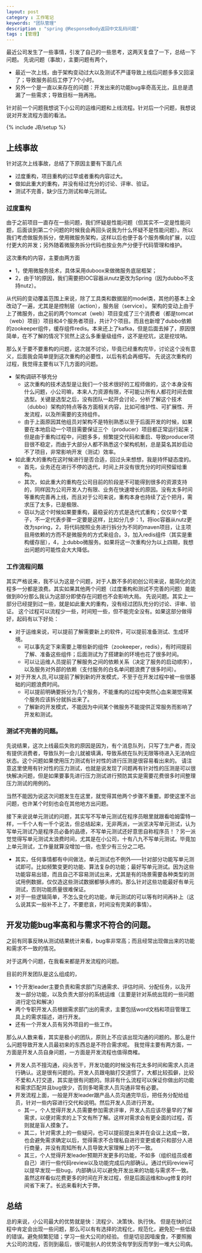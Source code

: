 ```yaml
---
layout: post
category : 工作笔记
keywords: "团队管理"
description : "spring @ResponseBody返回中文乱码问题"
tags : [管理]
---
```


最近公司发生了一些事情，引发了自己的一些思考，这两天复盘了一下，总结一下问题。
先说问题（事故），主要问题有两个，
- 最近一次上线，由于架构变动过大以及测试不严谨导致上线后问题多多又回滚了；导致服务前后工停了7个小时。
- 另外一个是一直以来存在的问题：开发出来的功能bug率奇高无比，且总是遗漏了一些需求；导致目标一拖再拖。

针对前一个问题我想说下小公司的运维问题和上线流程。针对后一个问题，我想说说对开发流程方面的看法。



<!--break-->

{% include JB/setup %}


## 上线事故

针对这次上线事故，总结了下原因主要有下面几点
- 过度重构，项目重构的过早或者重构内容过大。
- 做如此重大的重构，并没有经过充分的讨论、评审、验证。
- 测试不完善，缺少压力测试和单元测试。


### 过度重构
由于之前项目一直存在一些问题，我们怀疑是性能问题（但其实不一定是性能问题，后面谈到第二个问题的时候我会再回头说我为什么怀疑不是性能问题）。所以我们考虑做服务拆分，使用微服务架构，这样以后也便于各个服务横向扩展，以应付更大的并发；另外随着微服务拆分代码也按业务产分便于代码管理和维护。

这次重构的内容，主要由两方面
- 1，使用微服务技术，具体采用duboox来做微服务底层框架；
- 2，由于1的原因，我们需要把IOC容器从nutz更改为Spring（因为dubbo不支持nutz）。

从代码的变动覆盖范围上来说，除了工具类和数据层的model类，其他的基本上全改动了一遍，尤其是是控制层（action），服务层（service）。
架构的变动上由于上了微服务，由之前的两个tomcat（web）项目变成了三个消费者（都是tomcat（web）项目）项目和4个服务者项目，共计7个项目。而且也新增了dubbo依赖的zookeeper组件，缓存组件redis。本来还上了kafka，但是后面去掉了，原因很简单，在不了解的情况下贸然上这么多重量级组件，这不是挖坑，这是挖坟呐。

那么关于要不要重构的问题，这次就不讨论，毕竟已经重构完毕，讨论这个没有意义，后面我会简单提到这次重构的必要性，以后有机会再细写。
先说这次重构的过程，我觉得主要有以下几方面的问题。
- 架构调研不够充分
   - 这次重构的技术选型是让我们一个技术很好的工程师做的，这个本身没有什么问题，小公司嘛，本来人力资源有限，不可能让所有人都花时间去做选型。关键是选型之后，没有团队一起开会讨论，分析了解这个技术（dubbo）架构的特点等各方面相关内容，比如可维护性、可扩展性、开发流程，以及所需要的支持组件。
   - 由于上面原因其他组员对架构不是特别熟悉以至于后面开发的时候，如果要在本地启动一个项目需要保证三个（producer）项目都正常运行起来；但是由于重构过程中，问题多多，频繁提交代码和重启、导致producer项目很不稳定，而由于大部分人都不熟悉这个架构机制，总是莫名其妙启动不了项目，非常影响开发（测试）效率。
- 如此重大的重构在这时候进行是否合适，回过头来想想，我是持怀疑态度的。
    - 首先，业务还在进行不停的迭代，时间上并没有很充分的时间预留给重构。
    - 其次，如此重大的重构在公司目前的阶段是不可能得到很多的资源支持的，同样因为公司开发人力有限、业务在快速增长的原因。没有太多时间等重构完善再上线，而且对于公司来说，重构本身也持续了近个把月，需求压了太多，已是极限、
    - 窃以为这个时候如果要重构，最稳妥的方式是迭代式重构；仅仅举个栗子，不一定代表步骤一定要是这样，比如分几步：1，将ioc容器从nutz更改为spring，2，将代码按照业务进行拆分为不同的maven项目，让主项目用依赖的方而不是微服务的方式来组合。3，加入redis组件（其实是重构缓存层），4，上dubbo微服务。如果将这一次重构分为以上四期，我想出问题的可能性会大大降低。

### 工作流程问题
 其实严格说来，我不认为这是个问题，对于人数不多的初创公司来说，能简化的流程多一分都是浪费。其实如果其他两个问题（过度重构和测试不完善的问题）能能做到80分那么我认为这部分即使存在问题也不会影响大局。
 先说问题。其实上一部分已经提到过一些，就是如此重大的重构，没有经过团队充分的讨论、评审、验证。
 这个过程可以流程少一些，时间短一些，但不能完全没有。如果这部分做得好，起码有以下好处：
 - 对于运维来说，可以提前了解需要新上的软件，可以提前准备测试、生成环境。
    - 可以事先定下来需要上哪些新的组件（zookeeper，redis），有时间提前了解、准备这些组件；后面测试为了搭建新的环境也花了很多时间。
    - 可以让运维人员提前了解服务之间的依赖关系（决定了服务的启动顺序），以及服务对外部的依赖（支付服务的白名单问题浪费了很多时间）。
- 对于开发人员,可以提前了解到新的开发模式，不至于在开发过程中被一些很基础的问题浪费时间。
    - 可以提前明确要拆分为几个服务，不能重构的过程中突然心血来潮觉得某个服务应该拆分就拆出来了。
    - 了解新的开发模式，不能因为中间某个微服务不能提供正常服务而影响了开发和测试。

### 测试不完善的问题。
先说结果，这次上线最后失败的原因是因为，有个消息队列，只写了生产者，而没有提供消费者，导致队列一会儿就被填满，导致系统在队列无限等待进入无法响应状态。这个问题如果使用压力测试有针对性的进行压测是很容易看出来的。
请注意这里使用有针对性的压力测试，也就是说发现了问题再有针对性的压测是可以很快解决问题，但是如果要事先进行压力测试进行预防其实是需要花费很多时间整理压力测试的用例的。

当然不能因为说这次问题发生在这里，就觉得其他两个步骤不重要。即使这里不出问题，也许某个时刻也会在其他地方出问题。

接下来说说单元测试的问题，其实写不写单元测试在程序员眼里就跟看哈姆雷特一样，一千个人有一千个说法，但总结起来，无非两派，一派坚决写单元测试，认为写单元测试乃是程序员必备的品德，不写单元测试还好意思自称程序员！？另一派觉觉得写单元测试太浪费时间，尤其是在小公司，十有八九不写单元测试。毕竟加上单元测试，工作量就算没增加一倍，也至少有三分之二吧。
- 其实，任何事情都有中间做法，单元测试也不例外——针对部分功能写单元测试即可。比如频繁变更的功能、算法复杂的功能；最好写单元测试。因为这些功能容易出错，而且自己不容易测试出来，尤其是有的场景需要各种类型的测试用例数据，仅仅造这些测试数据都够头疼的。那么针对这些功能最好有单元测试，否则功能质量很难保证。
- 对于一些逻辑简单，不怎么变化的功能，单元测试的可以等有时间再补上（这么说其实一般补不上了，不要悲哀，时间没有完美的事情）。

## 开发功能bug率高和与需求不符合的问题。

之前有同事反映从测试结果统计来看，bug率非常高；而且经常出现做出来的功能和需求不一致的情况。

对于这两个问题，在我看来都是开发流程的问题。

目前的开发团队是这么组成的，
- 1个开发leader主要负责和需求部门沟通需求、评估时间、分配任务，以及开发一部分功能，以及负责大部分的系统运维（主要是针对系统出现的一些问题进行定位和解决）
- 两个专职开发人员根据需求部门出的需求，主要包括word文档和项目管理工具上的需求描述，进行开发。
- 还有一个开发人员有另外项目的一些工作。

那么从人数来看，其实是极小的团队，原则上不应该出现沟通的问题的。那么是什么问题导致开发人员最初来的东西总是不符合需求呢。
我觉得主要有两方面，一方面是开发人员自身问题，一方面是开发流程也值得商榷。
- 开发人员不擅沟通，闷头苦干，开发功能的时候没有花太多时间和需求人员进行确认。这是很有问题的。开发人员跟电脑打交道惯了，大都比较孤僻，比较不爱和人打交道，其实是很有问题的。除非有什么流程可以保证你做出的功能和需求匹配并且bug很少，否则多喝需求人员沟通非常有必要。
- 开发流程上面，一般是开发leader跟产品人员沟通完毕后，把任务分配给组员，针对一些内容进行交代和说明。然后开发人员进行开发。
  - 其一，个人觉得开发人员需要参加需求评审，开发人员应该尽量早的了解需求，以便对需求的上下文有所了解。这样对需求会有更全面的过程，否则就是盲人摸象了。
  - 其二，针对需求上的一些疑问，也可以提前提出来并在会议上达成一致，也会避免需求确定以后，觉得需求不合理私自进行变更或者只和部分人进行商量，并没有周知所有人员导致大家理解上的不一致。
  - 其三，个人觉得开发leader预期开发更多的功能，不如多（组织组员或者自己）进行一些代码review以及功能完成后内部确认。通过代码review可以提早发现一些bug，内部确认可以避免开发出来的功能与需求不一致。虽然这样看似花费更多的时间在开发过程，但是后面运维和bug修复的时间省下来了。长远来看利大于弊。



## 总结

总的来说，小公司最大的优势就是快：流程少、决策快、执行快。
但是在快的过程中肯定会出现一些问题，那么可以有有选择的流程化，规范化，避免犯一些低级的错误。避免频繁犯错；学习一些大公司的经验。
但是切忌因噎废食，不要照搬大公司的流程，否则到最后，很可能别人的优势没有学到反而学到一堆大公司病。

